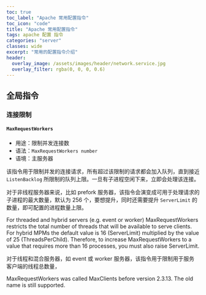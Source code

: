 ```yaml
---
toc: true
toc_label: "Apache 常用配置指令"
toc_icon: "code"
title: "Apache 常用配置指令"
tags: apache 配置 指令
categories: "server"
classes: wide
excerpt: "常用的配置指令介绍"
header:
  overlay_image: /assets/images/header/network.service.jpg
  overlay_filter: rgba(0, 0, 0, 0.6)
---
```







## 全局指令


### 连接限制


#### `MaxRequestWorkers`

* 用途：限制并发连接数
* 语法：`MaxRequestWorkers number`
* 语境：主服务器

该指令用于限制并发的连接请求，所有超过该限制的请求都会加入队列，直到接近 `ListenBacklog` 所限制的队列上限。一旦有子进程空闲下来，立即会处理该连接。

对于非线程服务器来说，比如 prefork 服务器，该指令会演变成可用于处理请求的子进程的最大数量，默认为 256 个，要想提升，同时还需要提升 `ServerLimit` 的数量，即可配置的进程数量上限。

For threaded and hybrid servers (e.g. event or worker) MaxRequestWorkers restricts the total number of threads that will be available to serve clients. For hybrid MPMs the default value is 16 (ServerLimit) multiplied by the value of 25 (ThreadsPerChild). Therefore, to increase MaxRequestWorkers to a value that requires more than 16 processes, you must also raise ServerLimit.

对于线程和混合服务器，如 event 或 worker 服务器，该指令用于限制用于服务客户端的线程总数量，

MaxRequestWorkers was called MaxClients before version 2.3.13. The old name is still supported.
